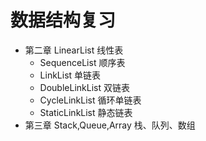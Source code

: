 # 数据结构复习

- 第二章 LinearList 线性表
  - SequenceList 顺序表
  - LinkList 单链表
  - DoubleLinkList 双链表
  - CycleLinkList 循环单链表
  - StaticLinkList 静态链表
- 第三章 Stack,Queue,Array 栈、队列、数组
